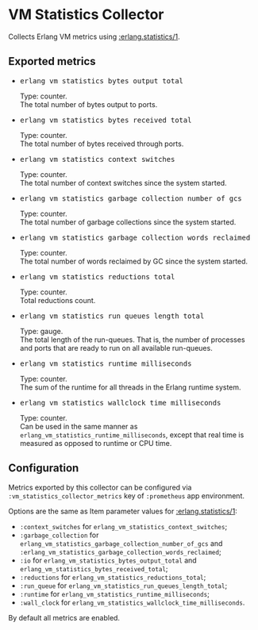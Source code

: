 <style>
/* chrome bug workaround */
.content-inner li pre{overflow: inherit;}
</style>
# VM Statistics Collector
Collects Erlang VM metrics using
[:erlang.statistics/1](http://erlang.org/doc/man/erlang.html#statistics-1).

## Exported metrics

<ul>
  <li>
    <pre>erlang_vm_statistics_bytes_output_total</pre>
	Type: counter.<br/>
    The total number of bytes output to ports.
  </li>
  <li>
    <pre>erlang_vm_statistics_bytes_received_total</pre>
	Type: counter.<br/>
    The total number of bytes received through ports.
  </li>
  <li>
    <pre>erlang_vm_statistics_context_switches</pre>
	Type: counter.<br/>
    The total number of context switches since the system started.
  </li>
  <li>
    <pre>erlang_vm_statistics_garbage_collection_number_of_gcs</pre>
	Type: counter.<br/>
    The total number of garbage collections since the system started.
  </li>
  <li>
    <pre>erlang_vm_statistics_garbage_collection_words_reclaimed</pre>
	Type: counter.<br/>
    The total number of words reclaimed by GC since the system started.
  </li>
  <li>
    <pre>erlang_vm_statistics_reductions_total</pre>
	Type: counter.<br/>
    Total reductions count.
  </li>
  <li>
    <pre>erlang_vm_statistics_run_queues_length_total</pre>
	Type: gauge.<br/>
    The total length of the run-queues. That is, the number of
    processes and ports that are ready to run on all available run-queues.
  </li>
  <li>
    <pre>erlang_vm_statistics_runtime_milliseconds</pre>
	Type: counter.<br/>
    The sum of the runtime for all threads in the Erlang runtime system.
  </li>
  <li>
    <pre>erlang_vm_statistics_wallclock_time_milliseconds</pre>
	Type: counter.<br/>
    Can be used in the same manner as
    <code class="inline">erlang_vm_statistics_runtime_milliseconds</code>,
	except that real time is measured as opposed to runtime or CPU time.
  </li>
</ul>

## Configuration

Metrics exported by this collector can be configured via
`:vm_statistics_collector_metrics` key of `:prometheus` app environment.

Options are the same as Item parameter values for
[:erlang.statistics/1](http://erlang.org/doc/man/erlang.html#statistics-1):
 - `:context_switches` for `erlang_vm_statistics_context_switches`;
 - `:garbage_collection`
    for `erlang_vm_statistics_garbage_collection_number_of_gcs` and
   `:erlang_vm_statistics_garbage_collection_words_reclaimed`;
 - `:io` for `erlang_vm_statistics_bytes_output_total` and
    `erlang_vm_statistics_bytes_received_total`;
 - `:reductions` for `erlang_vm_statistics_reductions_total`;
 - `:run_queue` for `erlang_vm_statistics_run_queues_length_total`;
 - `:runtime` for `erlang_vm_statistics_runtime_milliseconds`;
 - `:wall_clock` for `erlang_vm_statistics_wallclock_time_milliseconds`.

By default all metrics are enabled.
